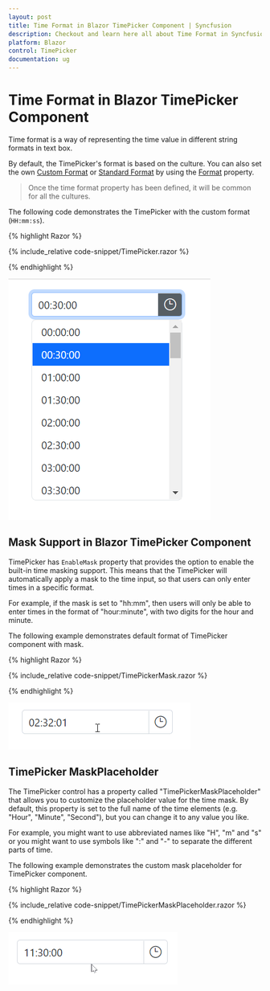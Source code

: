 ```yaml
---
layout: post
title: Time Format in Blazor TimePicker Component | Syncfusion
description: Checkout and learn here all about Time Format in Syncfusion Blazor TimePicker component and much more.
platform: Blazor
control: TimePicker
documentation: ug
---
```


# Time Format in Blazor TimePicker Component

Time format is a way of representing the time value in different string formats in text box.

By default, the TimePicker's format is based on the culture. You can also set the own [Custom Format](https://learn.microsoft.com/en-us/dotnet/standard/base-types/custom-date-and-time-format-strings) or [Standard Format](https://learn.microsoft.com/en-us/dotnet/standard/base-types/standard-date-and-time-format-strings) by using the [Format](https://help.syncfusion.com/cr/blazor/Syncfusion.Blazor.Calendars.SfDatePicker-1.html#Syncfusion_Blazor_Calendars_SfDatePicker_1_Format) property.

> Once the time format property has been defined, it will be common for all the cultures.

The following code demonstrates the TimePicker with the custom format (`HH:mm:ss`).

{% highlight Razor %}

{% include_relative code-snippet/TimePicker.razor %}

{% endhighlight %}


![Blazor TimePicker with EnableMask](./images/TimePicker.png)


## Mask Support in Blazor TimePicker Component

TimePicker has `EnableMask` property that provides the option to enable the built-in time masking support. This means that the TimePicker will automatically apply a mask to the time input, so that users can only enter times in a specific format. 

 For example, if the mask is set to "hh:mm", then users will only be able to enter times in the format of "hour:minute", with two digits for the hour and minute.

The following example demonstrates default format of TimePicker component with mask.

{% highlight Razor %}

{% include_relative code-snippet/TimePickerMask.razor %}

{% endhighlight %}


![Blazor TimePicker with EnableMask](./images/TimePickerMask.gif)

## TimePicker MaskPlaceholder

The TimePicker control has a property called "TimePickerMaskPlaceholder" that allows you to customize the placeholder value for the time mask. By default, this property is set to the full name of the time elements (e.g. "Hour", "Minute", "Second"), but you can change it to any value you like. 

For example, you might want to use abbreviated names like "H", "m" and "s" or you might want to use symbols like ":" and "-" to separate the different parts of time.

The following example demonstrates the custom mask placeholder for TimePicker component.

{% highlight Razor %}

{% include_relative code-snippet/TimePickerMaskPlaceholder.razor %}

{% endhighlight %}


![Blazor TimePicker Mask Support with MaskPlaceholder](./images/TimePickerMaskPlaceholder.gif)
